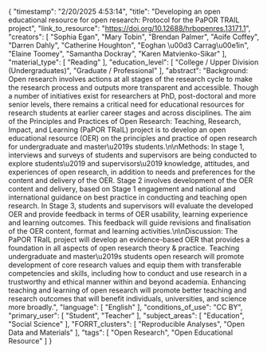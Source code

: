 {
    "timestamp": "2/20/2025 4:53:14",
    "title": "Developing an open educational resource for open research: Protocol for the PaPOR TRAIL project",
    "link_to_resource": "https://doi.org/10.12688/hrbopenres.13171.1",
    "creators": [
        "Sophia Egan",
        "Mary Tobin",
        "Brendan Palmer",
        "Aoife Coffey",
        "Darren Dahly",
        "Catherine Houghton",
        "Eoghan \u00d3 Carrag\u00e1in",
        "Elaine Toomey",
        "Samantha Dockray",
        "Karen Matvienko-Sikar"
    ],
    "material_type": [
        "Reading"
    ],
    "education_level": [
        "College / Upper Division (Undergraduates)",
        "Graduate / Professional"
    ],
    "abstract": "Background: Open research involves actions at all stages of the research cycle to make the research process and outputs more transparent and accessible. Though a number of initiatives exist for researchers at PhD, post-doctoral and more senior levels, there remains a critical need for educational resources for research students at earlier career stages and across disciplines. The aim of the Principles and Practices of Open Research: Teaching, Research, Impact, and Learning (PaPOR TRaIL) project is to develop an open educational resource (OER) on the principles and practice of open research for undergraduate and master\u2019s students.\n\nMethods: In stage 1, interviews and surveys of students and supervisors are being conducted to explore students\u2019 and supervisors\u2019 knowledge, attitudes, and experiences of open research, in addition to needs and preferences for the content and delivery of the OER. Stage 2 involves development of the OER content and delivery, based on Stage 1 engagement and national and international guidance on best practice in conducting and teaching open research. In Stage 3, students and supervisors will evaluate the developed OER and provide feedback in terms of OER usability, learning experience and learning outcomes. This feedback will guide revisions and finalisation of the OER content, format and learning activities.\n\nDiscussion: The PaPOR TRaIL project will develop an evidence-based OER that provides a foundation in all aspects of open research theory & practice. Teaching undergraduate and master\u2019s students open research will promote development of core research values and equip them with transferable competencies and skills, including how to conduct and use research in a trustworthy and ethical manner within and beyond academia. Enhancing teaching and learning of open research will promote better teaching and research outcomes that will benefit individuals, universities, and science more broadly.",
    "language": [
        "English"
    ],
    "conditions_of_use": "CC BY",
    "primary_user": [
        "Student",
        "Teacher"
    ],
    "subject_areas": [
        "Education",
        "Social Science"
    ],
    "FORRT_clusters": [
        "Reproducible Analyses",
        "Open Data and Materials"
    ],
    "tags": [
        "Open Research",
        "Open Educational Resource"
    ]
}